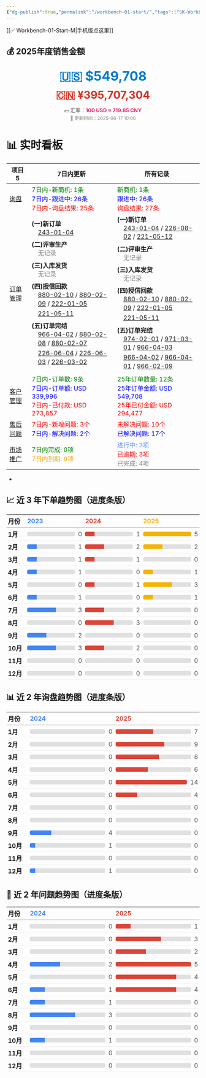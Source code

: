 ```yaml
---
{"dg-publish":true,"permalink":"/workbench-01-start/","tags":["SK-Workbench","gardenEntry"]}
---
```


[[✅ Workbench-01-Start-M\|手机版点这里]]

<h2><span>💰 2025年度销售金额</span></h2><p><span><div style="text-align: center; line-height: 1.6; margin-bottom: 1.2em;">
  <div style="font-size: 2.4em; font-weight: bold; color: #007ACC;">🇺🇸 $549,708</div>
  <div style="font-size: 2em; font-weight: bold; color: #D93025;">🇨🇳 ¥395,707,304</div>
  <div style="font-size: 0.95em; color: #444; margin-top: 0.5em;">
    💵 汇率：<strong style="color: #e91e63;">100 USD = 719.85 CNY</strong>
  </div>
  <div style="font-size: 0.85em; color: gray;">📅 更新时间：2025-06-17 10:00</div>
</div></span></p>


<h1><span>📊 实时看板</span></h1><div><table class="dataview table-view-table"><thead class="table-view-thead"><tr class="table-view-tr-header"><th class="table-view-th"><span>项目</span><span class="dataview small-text">5</span></th><th class="table-view-th"><span>7日内更新</span></th><th class="table-view-th"><span>所有记录</span></th></tr></thead><tbody class="table-view-tbody"><tr><td><span><a data-tooltip-position="top" aria-label="✅ Workbench-11-Inquiry.md" data-href="✅ Workbench-11-Inquiry.md" href="✅ Workbench-11-Inquiry.md" class="internal-link" target="_blank" rel="noopener nofollow">询盘</a></span></td><td><span><span style="color:green;">7日内-新商机: 1条</span><br><span style="color:blue;">7日内-跟进中: 26条</span><br><span style="color:red;">7日内-询盘结果: 25条</span></span></td><td><span><span style="color:green;">新商机: 1条</span><br><span style="color:blue;">跟进中: 26条</span><br><span style="color:red;">询盘结果: 27条</span></span></td></tr><tr><td><span><a data-tooltip-position="top" aria-label="✅ Workbench-13-OrderMgt.md" data-href="✅ Workbench-13-OrderMgt.md" href="✅ Workbench-13-OrderMgt.md" class="internal-link" target="_blank" rel="noopener nofollow">订单管理</a></span></td><td><span><strong>(一)新订单</strong><br><div style="margin-left:1em; line-height:1.4;"><div style="margin-bottom: 4px;"><a data-tooltip-position="top" aria-label="01 Sales/013 Contracts/Index of PO 243-01-04.md" data-href="01 Sales/013 Contracts/Index of PO 243-01-04.md" href="01 Sales/013 Contracts/Index of PO 243-01-04.md" class="internal-link" target="_blank" rel="noopener nofollow">243-01-04</a></div></div><div style="margin: 0.5em 0;"></div><strong>(二)评审生产</strong><br><div style="margin-left:1em; line-height:1.4;"><div style="color: gray; margin-bottom: 4px;">无记录</div></div><div style="margin: 0.5em 0;"></div><strong>(三)入库发货</strong><br><div style="margin-left:1em; line-height:1.4;"><div style="color: gray; margin-bottom: 4px;">无记录</div></div><div style="margin: 0.5em 0;"></div><strong>(四)授信回款</strong><br><div style="margin-left:1em; line-height:1.4;"><div style="margin-bottom: 4px;"><a data-tooltip-position="top" aria-label="01 Sales/013 Contracts/Index of PO 880-02-10.md" data-href="01 Sales/013 Contracts/Index of PO 880-02-10.md" href="01 Sales/013 Contracts/Index of PO 880-02-10.md" class="internal-link" target="_blank" rel="noopener nofollow">880-02-10</a> / <a data-tooltip-position="top" aria-label="01 Sales/013 Contracts/Index of PO 880-02-09.md" data-href="01 Sales/013 Contracts/Index of PO 880-02-09.md" href="01 Sales/013 Contracts/Index of PO 880-02-09.md" class="internal-link" target="_blank" rel="noopener nofollow">880-02-09</a> / <a data-tooltip-position="top" aria-label="01 Sales/013 Contracts/Index of PO 222-01-05.md" data-href="01 Sales/013 Contracts/Index of PO 222-01-05.md" href="01 Sales/013 Contracts/Index of PO 222-01-05.md" class="internal-link" target="_blank" rel="noopener nofollow">222-01-05</a></div><div style="margin-bottom: 4px;"><a data-tooltip-position="top" aria-label="01 Sales/013 Contracts/Index of PO 221-05-11.md" data-href="01 Sales/013 Contracts/Index of PO 221-05-11.md" href="01 Sales/013 Contracts/Index of PO 221-05-11.md" class="internal-link" target="_blank" rel="noopener nofollow">221-05-11</a></div></div><div style="margin: 0.5em 0;"></div><strong>(五)订单完结</strong><br><div style="margin-left:1em; line-height:1.4;"><div style="margin-bottom: 4px;"><a data-tooltip-position="top" aria-label="01 Sales/013 Contracts/Index of PO 966-04-02.md" data-href="01 Sales/013 Contracts/Index of PO 966-04-02.md" href="01 Sales/013 Contracts/Index of PO 966-04-02.md" class="internal-link" target="_blank" rel="noopener nofollow">966-04-02</a> / <a data-tooltip-position="top" aria-label="01 Sales/013 Contracts/Index of PO 880-02-08.md" data-href="01 Sales/013 Contracts/Index of PO 880-02-08.md" href="01 Sales/013 Contracts/Index of PO 880-02-08.md" class="internal-link" target="_blank" rel="noopener nofollow">880-02-08</a> / <a data-tooltip-position="top" aria-label="01 Sales/013 Contracts/Index of PO 880-02-07.md" data-href="01 Sales/013 Contracts/Index of PO 880-02-07.md" href="01 Sales/013 Contracts/Index of PO 880-02-07.md" class="internal-link" target="_blank" rel="noopener nofollow">880-02-07</a></div><div style="margin-bottom: 4px;"><a data-tooltip-position="top" aria-label="01 Sales/013 Contracts/Index of PO 226-06-04.md" data-href="01 Sales/013 Contracts/Index of PO 226-06-04.md" href="01 Sales/013 Contracts/Index of PO 226-06-04.md" class="internal-link" target="_blank" rel="noopener nofollow">226-06-04</a> / <a data-tooltip-position="top" aria-label="01 Sales/013 Contracts/Index of PO 226-06-03.md" data-href="01 Sales/013 Contracts/Index of PO 226-06-03.md" href="01 Sales/013 Contracts/Index of PO 226-06-03.md" class="internal-link" target="_blank" rel="noopener nofollow">226-06-03</a> / <a data-tooltip-position="top" aria-label="01 Sales/013 Contracts/Index of PO 226-03-02.md" data-href="01 Sales/013 Contracts/Index of PO 226-03-02.md" href="01 Sales/013 Contracts/Index of PO 226-03-02.md" class="internal-link" target="_blank" rel="noopener nofollow">226-03-02</a></div></div></span></td><td><span><strong>(一)新订单</strong><br><div style="margin-left:1em; line-height:1.4;"><div style="margin-bottom: 4px;"><a data-tooltip-position="top" aria-label="01 Sales/013 Contracts/Index of PO 243-01-04.md" data-href="01 Sales/013 Contracts/Index of PO 243-01-04.md" href="01 Sales/013 Contracts/Index of PO 243-01-04.md" class="internal-link" target="_blank" rel="noopener nofollow">243-01-04</a> / <a data-tooltip-position="top" aria-label="01 Sales/013 Contracts/Index of PO 226-08-02.md" data-href="01 Sales/013 Contracts/Index of PO 226-08-02.md" href="01 Sales/013 Contracts/Index of PO 226-08-02.md" class="internal-link" target="_blank" rel="noopener nofollow">226-08-02</a> / <a data-tooltip-position="top" aria-label="01 Sales/013 Contracts/Index of PO 221-05-12.md" data-href="01 Sales/013 Contracts/Index of PO 221-05-12.md" href="01 Sales/013 Contracts/Index of PO 221-05-12.md" class="internal-link" target="_blank" rel="noopener nofollow">221-05-12</a></div></div><div style="margin: 0.5em 0;"></div><strong>(二)评审生产</strong><br><div style="margin-left:1em; line-height:1.4;"><div style="color: gray; margin-bottom: 4px;">无记录</div></div><div style="margin: 0.5em 0;"></div><strong>(三)入库发货</strong><br><div style="margin-left:1em; line-height:1.4;"><div style="color: gray; margin-bottom: 4px;">无记录</div></div><div style="margin: 0.5em 0;"></div><strong>(四)授信回款</strong><br><div style="margin-left:1em; line-height:1.4;"><div style="margin-bottom: 4px;"><a data-tooltip-position="top" aria-label="01 Sales/013 Contracts/Index of PO 880-02-10.md" data-href="01 Sales/013 Contracts/Index of PO 880-02-10.md" href="01 Sales/013 Contracts/Index of PO 880-02-10.md" class="internal-link" target="_blank" rel="noopener nofollow">880-02-10</a> / <a data-tooltip-position="top" aria-label="01 Sales/013 Contracts/Index of PO 880-02-09.md" data-href="01 Sales/013 Contracts/Index of PO 880-02-09.md" href="01 Sales/013 Contracts/Index of PO 880-02-09.md" class="internal-link" target="_blank" rel="noopener nofollow">880-02-09</a> / <a data-tooltip-position="top" aria-label="01 Sales/013 Contracts/Index of PO 222-01-05.md" data-href="01 Sales/013 Contracts/Index of PO 222-01-05.md" href="01 Sales/013 Contracts/Index of PO 222-01-05.md" class="internal-link" target="_blank" rel="noopener nofollow">222-01-05</a></div><div style="margin-bottom: 4px;"><a data-tooltip-position="top" aria-label="01 Sales/013 Contracts/Index of PO 221-05-11.md" data-href="01 Sales/013 Contracts/Index of PO 221-05-11.md" href="01 Sales/013 Contracts/Index of PO 221-05-11.md" class="internal-link" target="_blank" rel="noopener nofollow">221-05-11</a></div></div><div style="margin: 0.5em 0;"></div><strong>(五)订单完结</strong><br><div style="margin-left:1em; line-height:1.4;"><div style="margin-bottom: 4px;"><a data-tooltip-position="top" aria-label="01 Sales/013 Contracts/Index of PO 974-02-01.md" data-href="01 Sales/013 Contracts/Index of PO 974-02-01.md" href="01 Sales/013 Contracts/Index of PO 974-02-01.md" class="internal-link" target="_blank" rel="noopener nofollow">974-02-01</a> / <a data-tooltip-position="top" aria-label="01 Sales/013 Contracts/Index of PO 971-03-01.md" data-href="01 Sales/013 Contracts/Index of PO 971-03-01.md" href="01 Sales/013 Contracts/Index of PO 971-03-01.md" class="internal-link" target="_blank" rel="noopener nofollow">971-03-01</a> / <a data-tooltip-position="top" aria-label="01 Sales/013 Contracts/Index of PO 966-04-03.md" data-href="01 Sales/013 Contracts/Index of PO 966-04-03.md" href="01 Sales/013 Contracts/Index of PO 966-04-03.md" class="internal-link" target="_blank" rel="noopener nofollow">966-04-03</a></div><div style="margin-bottom: 4px;"><a data-tooltip-position="top" aria-label="01 Sales/013 Contracts/Index of PO 966-04-02.md" data-href="01 Sales/013 Contracts/Index of PO 966-04-02.md" href="01 Sales/013 Contracts/Index of PO 966-04-02.md" class="internal-link" target="_blank" rel="noopener nofollow">966-04-02</a> / <a data-tooltip-position="top" aria-label="01 Sales/013 Contracts/Index of PO 966-04-01.md" data-href="01 Sales/013 Contracts/Index of PO 966-04-01.md" href="01 Sales/013 Contracts/Index of PO 966-04-01.md" class="internal-link" target="_blank" rel="noopener nofollow">966-04-01</a> / <a data-tooltip-position="top" aria-label="01 Sales/013 Contracts/Index of PO 966-02-09.md" data-href="01 Sales/013 Contracts/Index of PO 966-02-09.md" href="01 Sales/013 Contracts/Index of PO 966-02-09.md" class="internal-link" target="_blank" rel="noopener nofollow">966-02-09</a></div></div></span></td></tr><tr><td><span><a data-tooltip-position="top" aria-label="✅ Workbench-14-CRM.md" data-href="✅ Workbench-14-CRM.md" href="✅ Workbench-14-CRM.md" class="internal-link" target="_blank" rel="noopener nofollow">客户管理</a></span></td><td><span><span style="color:green;">7日内-订单数: 9条</span><br><span style="color:blue;">7日内-订单额: USD 339,996</span><br><span style="color:red;">7日内-已付款: USD 273,857</span></span></td><td><span><span style="color:green;">25年订单数量: 12条</span><br><span style="color:blue;">25年订单金额: USD 549,708</span><br><span style="color:red;">25年已付金额: USD 294,477</span></span></td></tr><tr><td><span><a data-tooltip-position="top" aria-label="✅ Workbench-15-AfterService.md" data-href="✅ Workbench-15-AfterService.md" href="✅ Workbench-15-AfterService.md" class="internal-link" target="_blank" rel="noopener nofollow">售后问题</a></span></td><td><span><span style="color:red;">7日内-新增问题: 3个</span><br><span style="color:blue;">7日内-解决问题: 2个</span></span></td><td><span><span style="color:red;">未解决问题: 10个</span><br><span style="color:blue;">已解决问题: 17个</span></span></td></tr><tr><td><span><a data-tooltip-position="top" aria-label="✅ Workbench-33-Marketing.md" data-href="✅ Workbench-33-Marketing.md" href="✅ Workbench-33-Marketing.md" class="internal-link" target="_blank" rel="noopener nofollow">市场推广</a></span></td><td><span><span style="color:green;">7日内完成: 0项</span><br><span style="color:orange;">7日内到期: 0项</span></span></td><td><span><span style="color:cornflowerblue;">进行中: 3项</span><br><span style="color:red;">已逾期: 3项</span><br><span style="color:gray;">已完成: 4项</span></span></td></tr></tbody></table></div>

-
<h2><span>📈 近 3 年下单趋势图（进度条版）</span></h2><p><span><div style="font-size: 0.9em;">
<table style="width: auto; border-collapse: collapse;">
<thead>
  <tr style="text-align: left; border-bottom: 2px solid #ccc;">
    <th style="padding: 4px; width: 50px;">月份</th>
<th style="padding: 4px; width: 180px; color: #4285F4">2023</th><th style="padding: 4px; width: 180px; color: #DB4437">2024</th><th style="padding: 4px; width: 180px; color: #F4B400">2025</th></tr></thead><tbody><tr style="border-bottom: 1px solid #eee;"><td style="padding: 4px; width: 50px;"><strong>1月</strong></td><td style="padding: 4px;">
            <div style="display: flex; align-items: center; gap: 8px;">
                <div style="flex-grow: 1;">
            <div style="height: 12px;
                border-radius: 4px;
                background: linear-gradient(to right, #4285F4 0%, #e0e0e0 0%);"></div>
        </div>
                <span style="font-variant-numeric: tabular-nums; color: #555;">0</span>
            </div>
        </td><td style="padding: 4px;">
            <div style="display: flex; align-items: center; gap: 8px;">
                <div style="flex-grow: 1;">
            <div style="height: 12px;
                border-radius: 4px;
                background: linear-gradient(to right, #DB4437 20%, #e0e0e0 20%);"></div>
        </div>
                <span style="font-variant-numeric: tabular-nums; color: #555;">1</span>
            </div>
        </td><td style="padding: 4px;">
            <div style="display: flex; align-items: center; gap: 8px;">
                <div style="flex-grow: 1;">
            <div style="height: 12px;
                border-radius: 4px;
                background: linear-gradient(to right, #F4B400 100%, #e0e0e0 100%);"></div>
        </div>
                <span style="font-variant-numeric: tabular-nums; color: #555;">5</span>
            </div>
        </td></tr><tr style="border-bottom: 1px solid #eee;"><td style="padding: 4px; width: 50px;"><strong>2月</strong></td><td style="padding: 4px;">
            <div style="display: flex; align-items: center; gap: 8px;">
                <div style="flex-grow: 1;">
            <div style="height: 12px;
                border-radius: 4px;
                background: linear-gradient(to right, #4285F4 20%, #e0e0e0 20%);"></div>
        </div>
                <span style="font-variant-numeric: tabular-nums; color: #555;">1</span>
            </div>
        </td><td style="padding: 4px;">
            <div style="display: flex; align-items: center; gap: 8px;">
                <div style="flex-grow: 1;">
            <div style="height: 12px;
                border-radius: 4px;
                background: linear-gradient(to right, #DB4437 40%, #e0e0e0 40%);"></div>
        </div>
                <span style="font-variant-numeric: tabular-nums; color: #555;">2</span>
            </div>
        </td><td style="padding: 4px;">
            <div style="display: flex; align-items: center; gap: 8px;">
                <div style="flex-grow: 1;">
            <div style="height: 12px;
                border-radius: 4px;
                background: linear-gradient(to right, #F4B400 40%, #e0e0e0 40%);"></div>
        </div>
                <span style="font-variant-numeric: tabular-nums; color: #555;">2</span>
            </div>
        </td></tr><tr style="border-bottom: 1px solid #eee;"><td style="padding: 4px; width: 50px;"><strong>3月</strong></td><td style="padding: 4px;">
            <div style="display: flex; align-items: center; gap: 8px;">
                <div style="flex-grow: 1;">
            <div style="height: 12px;
                border-radius: 4px;
                background: linear-gradient(to right, #4285F4 20%, #e0e0e0 20%);"></div>
        </div>
                <span style="font-variant-numeric: tabular-nums; color: #555;">1</span>
            </div>
        </td><td style="padding: 4px;">
            <div style="display: flex; align-items: center; gap: 8px;">
                <div style="flex-grow: 1;">
            <div style="height: 12px;
                border-radius: 4px;
                background: linear-gradient(to right, #DB4437 20%, #e0e0e0 20%);"></div>
        </div>
                <span style="font-variant-numeric: tabular-nums; color: #555;">1</span>
            </div>
        </td><td style="padding: 4px;">
            <div style="display: flex; align-items: center; gap: 8px;">
                <div style="flex-grow: 1;">
            <div style="height: 12px;
                border-radius: 4px;
                background: linear-gradient(to right, #F4B400 0%, #e0e0e0 0%);"></div>
        </div>
                <span style="font-variant-numeric: tabular-nums; color: #555;">0</span>
            </div>
        </td></tr><tr style="border-bottom: 1px solid #eee;"><td style="padding: 4px; width: 50px;"><strong>4月</strong></td><td style="padding: 4px;">
            <div style="display: flex; align-items: center; gap: 8px;">
                <div style="flex-grow: 1;">
            <div style="height: 12px;
                border-radius: 4px;
                background: linear-gradient(to right, #4285F4 20%, #e0e0e0 20%);"></div>
        </div>
                <span style="font-variant-numeric: tabular-nums; color: #555;">1</span>
            </div>
        </td><td style="padding: 4px;">
            <div style="display: flex; align-items: center; gap: 8px;">
                <div style="flex-grow: 1;">
            <div style="height: 12px;
                border-radius: 4px;
                background: linear-gradient(to right, #DB4437 0%, #e0e0e0 0%);"></div>
        </div>
                <span style="font-variant-numeric: tabular-nums; color: #555;">0</span>
            </div>
        </td><td style="padding: 4px;">
            <div style="display: flex; align-items: center; gap: 8px;">
                <div style="flex-grow: 1;">
            <div style="height: 12px;
                border-radius: 4px;
                background: linear-gradient(to right, #F4B400 20%, #e0e0e0 20%);"></div>
        </div>
                <span style="font-variant-numeric: tabular-nums; color: #555;">1</span>
            </div>
        </td></tr><tr style="border-bottom: 1px solid #eee;"><td style="padding: 4px; width: 50px;"><strong>5月</strong></td><td style="padding: 4px;">
            <div style="display: flex; align-items: center; gap: 8px;">
                <div style="flex-grow: 1;">
            <div style="height: 12px;
                border-radius: 4px;
                background: linear-gradient(to right, #4285F4 0%, #e0e0e0 0%);"></div>
        </div>
                <span style="font-variant-numeric: tabular-nums; color: #555;">0</span>
            </div>
        </td><td style="padding: 4px;">
            <div style="display: flex; align-items: center; gap: 8px;">
                <div style="flex-grow: 1;">
            <div style="height: 12px;
                border-radius: 4px;
                background: linear-gradient(to right, #DB4437 20%, #e0e0e0 20%);"></div>
        </div>
                <span style="font-variant-numeric: tabular-nums; color: #555;">1</span>
            </div>
        </td><td style="padding: 4px;">
            <div style="display: flex; align-items: center; gap: 8px;">
                <div style="flex-grow: 1;">
            <div style="height: 12px;
                border-radius: 4px;
                background: linear-gradient(to right, #F4B400 60%, #e0e0e0 60%);"></div>
        </div>
                <span style="font-variant-numeric: tabular-nums; color: #555;">3</span>
            </div>
        </td></tr><tr style="border-bottom: 1px solid #eee;"><td style="padding: 4px; width: 50px;"><strong>6月</strong></td><td style="padding: 4px;">
            <div style="display: flex; align-items: center; gap: 8px;">
                <div style="flex-grow: 1;">
            <div style="height: 12px;
                border-radius: 4px;
                background: linear-gradient(to right, #4285F4 20%, #e0e0e0 20%);"></div>
        </div>
                <span style="font-variant-numeric: tabular-nums; color: #555;">1</span>
            </div>
        </td><td style="padding: 4px;">
            <div style="display: flex; align-items: center; gap: 8px;">
                <div style="flex-grow: 1;">
            <div style="height: 12px;
                border-radius: 4px;
                background: linear-gradient(to right, #DB4437 0%, #e0e0e0 0%);"></div>
        </div>
                <span style="font-variant-numeric: tabular-nums; color: #555;">0</span>
            </div>
        </td><td style="padding: 4px;">
            <div style="display: flex; align-items: center; gap: 8px;">
                <div style="flex-grow: 1;">
            <div style="height: 12px;
                border-radius: 4px;
                background: linear-gradient(to right, #F4B400 20%, #e0e0e0 20%);"></div>
        </div>
                <span style="font-variant-numeric: tabular-nums; color: #555;">1</span>
            </div>
        </td></tr><tr style="border-bottom: 1px solid #eee;"><td style="padding: 4px; width: 50px;"><strong>7月</strong></td><td style="padding: 4px;">
            <div style="display: flex; align-items: center; gap: 8px;">
                <div style="flex-grow: 1;">
            <div style="height: 12px;
                border-radius: 4px;
                background: linear-gradient(to right, #4285F4 60%, #e0e0e0 60%);"></div>
        </div>
                <span style="font-variant-numeric: tabular-nums; color: #555;">3</span>
            </div>
        </td><td style="padding: 4px;">
            <div style="display: flex; align-items: center; gap: 8px;">
                <div style="flex-grow: 1;">
            <div style="height: 12px;
                border-radius: 4px;
                background: linear-gradient(to right, #DB4437 40%, #e0e0e0 40%);"></div>
        </div>
                <span style="font-variant-numeric: tabular-nums; color: #555;">2</span>
            </div>
        </td><td style="padding: 4px;">
            <div style="display: flex; align-items: center; gap: 8px;">
                <div style="flex-grow: 1;">
            <div style="height: 12px;
                border-radius: 4px;
                background: linear-gradient(to right, #F4B400 0%, #e0e0e0 0%);"></div>
        </div>
                <span style="font-variant-numeric: tabular-nums; color: #555;">0</span>
            </div>
        </td></tr><tr style="border-bottom: 1px solid #eee;"><td style="padding: 4px; width: 50px;"><strong>8月</strong></td><td style="padding: 4px;">
            <div style="display: flex; align-items: center; gap: 8px;">
                <div style="flex-grow: 1;">
            <div style="height: 12px;
                border-radius: 4px;
                background: linear-gradient(to right, #4285F4 0%, #e0e0e0 0%);"></div>
        </div>
                <span style="font-variant-numeric: tabular-nums; color: #555;">0</span>
            </div>
        </td><td style="padding: 4px;">
            <div style="display: flex; align-items: center; gap: 8px;">
                <div style="flex-grow: 1;">
            <div style="height: 12px;
                border-radius: 4px;
                background: linear-gradient(to right, #DB4437 60%, #e0e0e0 60%);"></div>
        </div>
                <span style="font-variant-numeric: tabular-nums; color: #555;">3</span>
            </div>
        </td><td style="padding: 4px;">
            <div style="display: flex; align-items: center; gap: 8px;">
                <div style="flex-grow: 1;">
            <div style="height: 12px;
                border-radius: 4px;
                background: linear-gradient(to right, #F4B400 0%, #e0e0e0 0%);"></div>
        </div>
                <span style="font-variant-numeric: tabular-nums; color: #555;">0</span>
            </div>
        </td></tr><tr style="border-bottom: 1px solid #eee;"><td style="padding: 4px; width: 50px;"><strong>9月</strong></td><td style="padding: 4px;">
            <div style="display: flex; align-items: center; gap: 8px;">
                <div style="flex-grow: 1;">
            <div style="height: 12px;
                border-radius: 4px;
                background: linear-gradient(to right, #4285F4 40%, #e0e0e0 40%);"></div>
        </div>
                <span style="font-variant-numeric: tabular-nums; color: #555;">2</span>
            </div>
        </td><td style="padding: 4px;">
            <div style="display: flex; align-items: center; gap: 8px;">
                <div style="flex-grow: 1;">
            <div style="height: 12px;
                border-radius: 4px;
                background: linear-gradient(to right, #DB4437 0%, #e0e0e0 0%);"></div>
        </div>
                <span style="font-variant-numeric: tabular-nums; color: #555;">0</span>
            </div>
        </td><td style="padding: 4px;">
            <div style="display: flex; align-items: center; gap: 8px;">
                <div style="flex-grow: 1;">
            <div style="height: 12px;
                border-radius: 4px;
                background: linear-gradient(to right, #F4B400 0%, #e0e0e0 0%);"></div>
        </div>
                <span style="font-variant-numeric: tabular-nums; color: #555;">0</span>
            </div>
        </td></tr><tr style="border-bottom: 1px solid #eee;"><td style="padding: 4px; width: 50px;"><strong>10月</strong></td><td style="padding: 4px;">
            <div style="display: flex; align-items: center; gap: 8px;">
                <div style="flex-grow: 1;">
            <div style="height: 12px;
                border-radius: 4px;
                background: linear-gradient(to right, #4285F4 60%, #e0e0e0 60%);"></div>
        </div>
                <span style="font-variant-numeric: tabular-nums; color: #555;">3</span>
            </div>
        </td><td style="padding: 4px;">
            <div style="display: flex; align-items: center; gap: 8px;">
                <div style="flex-grow: 1;">
            <div style="height: 12px;
                border-radius: 4px;
                background: linear-gradient(to right, #DB4437 40%, #e0e0e0 40%);"></div>
        </div>
                <span style="font-variant-numeric: tabular-nums; color: #555;">2</span>
            </div>
        </td><td style="padding: 4px;">
            <div style="display: flex; align-items: center; gap: 8px;">
                <div style="flex-grow: 1;">
            <div style="height: 12px;
                border-radius: 4px;
                background: linear-gradient(to right, #F4B400 0%, #e0e0e0 0%);"></div>
        </div>
                <span style="font-variant-numeric: tabular-nums; color: #555;">0</span>
            </div>
        </td></tr><tr style="border-bottom: 1px solid #eee;"><td style="padding: 4px; width: 50px;"><strong>11月</strong></td><td style="padding: 4px;">
            <div style="display: flex; align-items: center; gap: 8px;">
                <div style="flex-grow: 1;">
            <div style="height: 12px;
                border-radius: 4px;
                background: linear-gradient(to right, #4285F4 0%, #e0e0e0 0%);"></div>
        </div>
                <span style="font-variant-numeric: tabular-nums; color: #555;">0</span>
            </div>
        </td><td style="padding: 4px;">
            <div style="display: flex; align-items: center; gap: 8px;">
                <div style="flex-grow: 1;">
            <div style="height: 12px;
                border-radius: 4px;
                background: linear-gradient(to right, #DB4437 0%, #e0e0e0 0%);"></div>
        </div>
                <span style="font-variant-numeric: tabular-nums; color: #555;">0</span>
            </div>
        </td><td style="padding: 4px;">
            <div style="display: flex; align-items: center; gap: 8px;">
                <div style="flex-grow: 1;">
            <div style="height: 12px;
                border-radius: 4px;
                background: linear-gradient(to right, #F4B400 0%, #e0e0e0 0%);"></div>
        </div>
                <span style="font-variant-numeric: tabular-nums; color: #555;">0</span>
            </div>
        </td></tr><tr style="border-bottom: 1px solid #eee;"><td style="padding: 4px; width: 50px;"><strong>12月</strong></td><td style="padding: 4px;">
            <div style="display: flex; align-items: center; gap: 8px;">
                <div style="flex-grow: 1;">
            <div style="height: 12px;
                border-radius: 4px;
                background: linear-gradient(to right, #4285F4 0%, #e0e0e0 0%);"></div>
        </div>
                <span style="font-variant-numeric: tabular-nums; color: #555;">0</span>
            </div>
        </td><td style="padding: 4px;">
            <div style="display: flex; align-items: center; gap: 8px;">
                <div style="flex-grow: 1;">
            <div style="height: 12px;
                border-radius: 4px;
                background: linear-gradient(to right, #DB4437 0%, #e0e0e0 0%);"></div>
        </div>
                <span style="font-variant-numeric: tabular-nums; color: #555;">0</span>
            </div>
        </td><td style="padding: 4px;">
            <div style="display: flex; align-items: center; gap: 8px;">
                <div style="flex-grow: 1;">
            <div style="height: 12px;
                border-radius: 4px;
                background: linear-gradient(to right, #F4B400 0%, #e0e0e0 0%);"></div>
        </div>
                <span style="font-variant-numeric: tabular-nums; color: #555;">0</span>
            </div>
        </td></tr></tbody></table></div></span></p>



<h2><span>📊 近 2 年询盘趋势图（进度条版）</span></h2><p><span><div style="font-size: 0.9em;">
<table style="width: auto; border-collapse: collapse;">
<thead>
  <tr style="text-align: left; border-bottom: 2px solid #ccc;">
    <th style="padding: 4px; width: 50px;">月份</th>
<th style="padding: 4px; width: 220px; color: #4285F4">2024</th><th style="padding: 4px; width: 220px; color: #DB4437">2025</th></tr></thead><tbody><tr style="border-bottom: 1px solid #eee;"><td style="padding: 4px; width: 50px;"><strong>1月</strong></td><td style="padding: 4px;">
            <div style="display: flex; align-items: center; gap: 8px;">
                <div style="flex-grow: 1;">
            <div style="height: 12px;
                border-radius: 4px;
                background: linear-gradient(to right, #4285F4 0%, #e0e0e0 0%);"></div>
        </div>
                <span style="font-variant-numeric: tabular-nums; color: #555;">0</span>
            </div>
        </td><td style="padding: 4px;">
            <div style="display: flex; align-items: center; gap: 8px;">
                <div style="flex-grow: 1;">
            <div style="height: 12px;
                border-radius: 4px;
                background: linear-gradient(to right, #DB4437 50%, #e0e0e0 50%);"></div>
        </div>
                <span style="font-variant-numeric: tabular-nums; color: #555;">7</span>
            </div>
        </td></tr><tr style="border-bottom: 1px solid #eee;"><td style="padding: 4px; width: 50px;"><strong>2月</strong></td><td style="padding: 4px;">
            <div style="display: flex; align-items: center; gap: 8px;">
                <div style="flex-grow: 1;">
            <div style="height: 12px;
                border-radius: 4px;
                background: linear-gradient(to right, #4285F4 0%, #e0e0e0 0%);"></div>
        </div>
                <span style="font-variant-numeric: tabular-nums; color: #555;">0</span>
            </div>
        </td><td style="padding: 4px;">
            <div style="display: flex; align-items: center; gap: 8px;">
                <div style="flex-grow: 1;">
            <div style="height: 12px;
                border-radius: 4px;
                background: linear-gradient(to right, #DB4437 64.28571428571429%, #e0e0e0 64.28571428571429%);"></div>
        </div>
                <span style="font-variant-numeric: tabular-nums; color: #555;">9</span>
            </div>
        </td></tr><tr style="border-bottom: 1px solid #eee;"><td style="padding: 4px; width: 50px;"><strong>3月</strong></td><td style="padding: 4px;">
            <div style="display: flex; align-items: center; gap: 8px;">
                <div style="flex-grow: 1;">
            <div style="height: 12px;
                border-radius: 4px;
                background: linear-gradient(to right, #4285F4 0%, #e0e0e0 0%);"></div>
        </div>
                <span style="font-variant-numeric: tabular-nums; color: #555;">0</span>
            </div>
        </td><td style="padding: 4px;">
            <div style="display: flex; align-items: center; gap: 8px;">
                <div style="flex-grow: 1;">
            <div style="height: 12px;
                border-radius: 4px;
                background: linear-gradient(to right, #DB4437 57.14285714285714%, #e0e0e0 57.14285714285714%);"></div>
        </div>
                <span style="font-variant-numeric: tabular-nums; color: #555;">8</span>
            </div>
        </td></tr><tr style="border-bottom: 1px solid #eee;"><td style="padding: 4px; width: 50px;"><strong>4月</strong></td><td style="padding: 4px;">
            <div style="display: flex; align-items: center; gap: 8px;">
                <div style="flex-grow: 1;">
            <div style="height: 12px;
                border-radius: 4px;
                background: linear-gradient(to right, #4285F4 0%, #e0e0e0 0%);"></div>
        </div>
                <span style="font-variant-numeric: tabular-nums; color: #555;">0</span>
            </div>
        </td><td style="padding: 4px;">
            <div style="display: flex; align-items: center; gap: 8px;">
                <div style="flex-grow: 1;">
            <div style="height: 12px;
                border-radius: 4px;
                background: linear-gradient(to right, #DB4437 42.857142857142854%, #e0e0e0 42.857142857142854%);"></div>
        </div>
                <span style="font-variant-numeric: tabular-nums; color: #555;">6</span>
            </div>
        </td></tr><tr style="border-bottom: 1px solid #eee;"><td style="padding: 4px; width: 50px;"><strong>5月</strong></td><td style="padding: 4px;">
            <div style="display: flex; align-items: center; gap: 8px;">
                <div style="flex-grow: 1;">
            <div style="height: 12px;
                border-radius: 4px;
                background: linear-gradient(to right, #4285F4 0%, #e0e0e0 0%);"></div>
        </div>
                <span style="font-variant-numeric: tabular-nums; color: #555;">0</span>
            </div>
        </td><td style="padding: 4px;">
            <div style="display: flex; align-items: center; gap: 8px;">
                <div style="flex-grow: 1;">
            <div style="height: 12px;
                border-radius: 4px;
                background: linear-gradient(to right, #DB4437 100%, #e0e0e0 100%);"></div>
        </div>
                <span style="font-variant-numeric: tabular-nums; color: #555;">14</span>
            </div>
        </td></tr><tr style="border-bottom: 1px solid #eee;"><td style="padding: 4px; width: 50px;"><strong>6月</strong></td><td style="padding: 4px;">
            <div style="display: flex; align-items: center; gap: 8px;">
                <div style="flex-grow: 1;">
            <div style="height: 12px;
                border-radius: 4px;
                background: linear-gradient(to right, #4285F4 0%, #e0e0e0 0%);"></div>
        </div>
                <span style="font-variant-numeric: tabular-nums; color: #555;">0</span>
            </div>
        </td><td style="padding: 4px;">
            <div style="display: flex; align-items: center; gap: 8px;">
                <div style="flex-grow: 1;">
            <div style="height: 12px;
                border-radius: 4px;
                background: linear-gradient(to right, #DB4437 28.57142857142857%, #e0e0e0 28.57142857142857%);"></div>
        </div>
                <span style="font-variant-numeric: tabular-nums; color: #555;">4</span>
            </div>
        </td></tr><tr style="border-bottom: 1px solid #eee;"><td style="padding: 4px; width: 50px;"><strong>7月</strong></td><td style="padding: 4px;">
            <div style="display: flex; align-items: center; gap: 8px;">
                <div style="flex-grow: 1;">
            <div style="height: 12px;
                border-radius: 4px;
                background: linear-gradient(to right, #4285F4 0%, #e0e0e0 0%);"></div>
        </div>
                <span style="font-variant-numeric: tabular-nums; color: #555;">0</span>
            </div>
        </td><td style="padding: 4px;">
            <div style="display: flex; align-items: center; gap: 8px;">
                <div style="flex-grow: 1;">
            <div style="height: 12px;
                border-radius: 4px;
                background: linear-gradient(to right, #DB4437 0%, #e0e0e0 0%);"></div>
        </div>
                <span style="font-variant-numeric: tabular-nums; color: #555;">0</span>
            </div>
        </td></tr><tr style="border-bottom: 1px solid #eee;"><td style="padding: 4px; width: 50px;"><strong>8月</strong></td><td style="padding: 4px;">
            <div style="display: flex; align-items: center; gap: 8px;">
                <div style="flex-grow: 1;">
            <div style="height: 12px;
                border-radius: 4px;
                background: linear-gradient(to right, #4285F4 0%, #e0e0e0 0%);"></div>
        </div>
                <span style="font-variant-numeric: tabular-nums; color: #555;">0</span>
            </div>
        </td><td style="padding: 4px;">
            <div style="display: flex; align-items: center; gap: 8px;">
                <div style="flex-grow: 1;">
            <div style="height: 12px;
                border-radius: 4px;
                background: linear-gradient(to right, #DB4437 0%, #e0e0e0 0%);"></div>
        </div>
                <span style="font-variant-numeric: tabular-nums; color: #555;">0</span>
            </div>
        </td></tr><tr style="border-bottom: 1px solid #eee;"><td style="padding: 4px; width: 50px;"><strong>9月</strong></td><td style="padding: 4px;">
            <div style="display: flex; align-items: center; gap: 8px;">
                <div style="flex-grow: 1;">
            <div style="height: 12px;
                border-radius: 4px;
                background: linear-gradient(to right, #4285F4 28.57142857142857%, #e0e0e0 28.57142857142857%);"></div>
        </div>
                <span style="font-variant-numeric: tabular-nums; color: #555;">4</span>
            </div>
        </td><td style="padding: 4px;">
            <div style="display: flex; align-items: center; gap: 8px;">
                <div style="flex-grow: 1;">
            <div style="height: 12px;
                border-radius: 4px;
                background: linear-gradient(to right, #DB4437 0%, #e0e0e0 0%);"></div>
        </div>
                <span style="font-variant-numeric: tabular-nums; color: #555;">0</span>
            </div>
        </td></tr><tr style="border-bottom: 1px solid #eee;"><td style="padding: 4px; width: 50px;"><strong>10月</strong></td><td style="padding: 4px;">
            <div style="display: flex; align-items: center; gap: 8px;">
                <div style="flex-grow: 1;">
            <div style="height: 12px;
                border-radius: 4px;
                background: linear-gradient(to right, #4285F4 7.142857142857142%, #e0e0e0 7.142857142857142%);"></div>
        </div>
                <span style="font-variant-numeric: tabular-nums; color: #555;">1</span>
            </div>
        </td><td style="padding: 4px;">
            <div style="display: flex; align-items: center; gap: 8px;">
                <div style="flex-grow: 1;">
            <div style="height: 12px;
                border-radius: 4px;
                background: linear-gradient(to right, #DB4437 0%, #e0e0e0 0%);"></div>
        </div>
                <span style="font-variant-numeric: tabular-nums; color: #555;">0</span>
            </div>
        </td></tr><tr style="border-bottom: 1px solid #eee;"><td style="padding: 4px; width: 50px;"><strong>11月</strong></td><td style="padding: 4px;">
            <div style="display: flex; align-items: center; gap: 8px;">
                <div style="flex-grow: 1;">
            <div style="height: 12px;
                border-radius: 4px;
                background: linear-gradient(to right, #4285F4 0%, #e0e0e0 0%);"></div>
        </div>
                <span style="font-variant-numeric: tabular-nums; color: #555;">0</span>
            </div>
        </td><td style="padding: 4px;">
            <div style="display: flex; align-items: center; gap: 8px;">
                <div style="flex-grow: 1;">
            <div style="height: 12px;
                border-radius: 4px;
                background: linear-gradient(to right, #DB4437 0%, #e0e0e0 0%);"></div>
        </div>
                <span style="font-variant-numeric: tabular-nums; color: #555;">0</span>
            </div>
        </td></tr><tr style="border-bottom: 1px solid #eee;"><td style="padding: 4px; width: 50px;"><strong>12月</strong></td><td style="padding: 4px;">
            <div style="display: flex; align-items: center; gap: 8px;">
                <div style="flex-grow: 1;">
            <div style="height: 12px;
                border-radius: 4px;
                background: linear-gradient(to right, #4285F4 7.142857142857142%, #e0e0e0 7.142857142857142%);"></div>
        </div>
                <span style="font-variant-numeric: tabular-nums; color: #555;">1</span>
            </div>
        </td><td style="padding: 4px;">
            <div style="display: flex; align-items: center; gap: 8px;">
                <div style="flex-grow: 1;">
            <div style="height: 12px;
                border-radius: 4px;
                background: linear-gradient(to right, #DB4437 0%, #e0e0e0 0%);"></div>
        </div>
                <span style="font-variant-numeric: tabular-nums; color: #555;">0</span>
            </div>
        </td></tr></tbody></table></div></span></p>




<h2><span>💢 近 2 年问题趋势图（进度条版）</span></h2><p><span><div style="font-size: 0.9em;">
<table style="width: auto; border-collapse: collapse;">
<thead>
  <tr style="text-align: left; border-bottom: 2px solid #ccc;">
    <th style="padding: 4px; width: 50px;">月份</th>
<th style="padding: 4px; width: 220px; color: #4285F4">2024</th><th style="padding: 4px; width: 220px; color: #DB4437">2025</th></tr></thead><tbody><tr style="border-bottom: 1px solid #eee;"><td style="padding: 4px; width: 50px;"><strong>1月</strong></td><td style="padding: 4px;">
            <div style="display: flex; align-items: center; gap: 8px;">
                <div style="flex-grow: 1;">
            <div style="height: 12px;
                border-radius: 4px;
                background: linear-gradient(to right, #4285F4 0%, #e0e0e0 0%);"></div>
        </div>
                <span style="font-variant-numeric: tabular-nums; color: #555;">0</span>
            </div>
        </td><td style="padding: 4px;">
            <div style="display: flex; align-items: center; gap: 8px;">
                <div style="flex-grow: 1;">
            <div style="height: 12px;
                border-radius: 4px;
                background: linear-gradient(to right, #DB4437 20%, #e0e0e0 20%);"></div>
        </div>
                <span style="font-variant-numeric: tabular-nums; color: #555;">1</span>
            </div>
        </td></tr><tr style="border-bottom: 1px solid #eee;"><td style="padding: 4px; width: 50px;"><strong>2月</strong></td><td style="padding: 4px;">
            <div style="display: flex; align-items: center; gap: 8px;">
                <div style="flex-grow: 1;">
            <div style="height: 12px;
                border-radius: 4px;
                background: linear-gradient(to right, #4285F4 0%, #e0e0e0 0%);"></div>
        </div>
                <span style="font-variant-numeric: tabular-nums; color: #555;">0</span>
            </div>
        </td><td style="padding: 4px;">
            <div style="display: flex; align-items: center; gap: 8px;">
                <div style="flex-grow: 1;">
            <div style="height: 12px;
                border-radius: 4px;
                background: linear-gradient(to right, #DB4437 60%, #e0e0e0 60%);"></div>
        </div>
                <span style="font-variant-numeric: tabular-nums; color: #555;">3</span>
            </div>
        </td></tr><tr style="border-bottom: 1px solid #eee;"><td style="padding: 4px; width: 50px;"><strong>3月</strong></td><td style="padding: 4px;">
            <div style="display: flex; align-items: center; gap: 8px;">
                <div style="flex-grow: 1;">
            <div style="height: 12px;
                border-radius: 4px;
                background: linear-gradient(to right, #4285F4 0%, #e0e0e0 0%);"></div>
        </div>
                <span style="font-variant-numeric: tabular-nums; color: #555;">0</span>
            </div>
        </td><td style="padding: 4px;">
            <div style="display: flex; align-items: center; gap: 8px;">
                <div style="flex-grow: 1;">
            <div style="height: 12px;
                border-radius: 4px;
                background: linear-gradient(to right, #DB4437 40%, #e0e0e0 40%);"></div>
        </div>
                <span style="font-variant-numeric: tabular-nums; color: #555;">2</span>
            </div>
        </td></tr><tr style="border-bottom: 1px solid #eee;"><td style="padding: 4px; width: 50px;"><strong>4月</strong></td><td style="padding: 4px;">
            <div style="display: flex; align-items: center; gap: 8px;">
                <div style="flex-grow: 1;">
            <div style="height: 12px;
                border-radius: 4px;
                background: linear-gradient(to right, #4285F4 40%, #e0e0e0 40%);"></div>
        </div>
                <span style="font-variant-numeric: tabular-nums; color: #555;">2</span>
            </div>
        </td><td style="padding: 4px;">
            <div style="display: flex; align-items: center; gap: 8px;">
                <div style="flex-grow: 1;">
            <div style="height: 12px;
                border-radius: 4px;
                background: linear-gradient(to right, #DB4437 100%, #e0e0e0 100%);"></div>
        </div>
                <span style="font-variant-numeric: tabular-nums; color: #555;">5</span>
            </div>
        </td></tr><tr style="border-bottom: 1px solid #eee;"><td style="padding: 4px; width: 50px;"><strong>5月</strong></td><td style="padding: 4px;">
            <div style="display: flex; align-items: center; gap: 8px;">
                <div style="flex-grow: 1;">
            <div style="height: 12px;
                border-radius: 4px;
                background: linear-gradient(to right, #4285F4 0%, #e0e0e0 0%);"></div>
        </div>
                <span style="font-variant-numeric: tabular-nums; color: #555;">0</span>
            </div>
        </td><td style="padding: 4px;">
            <div style="display: flex; align-items: center; gap: 8px;">
                <div style="flex-grow: 1;">
            <div style="height: 12px;
                border-radius: 4px;
                background: linear-gradient(to right, #DB4437 80%, #e0e0e0 80%);"></div>
        </div>
                <span style="font-variant-numeric: tabular-nums; color: #555;">4</span>
            </div>
        </td></tr><tr style="border-bottom: 1px solid #eee;"><td style="padding: 4px; width: 50px;"><strong>6月</strong></td><td style="padding: 4px;">
            <div style="display: flex; align-items: center; gap: 8px;">
                <div style="flex-grow: 1;">
            <div style="height: 12px;
                border-radius: 4px;
                background: linear-gradient(to right, #4285F4 20%, #e0e0e0 20%);"></div>
        </div>
                <span style="font-variant-numeric: tabular-nums; color: #555;">1</span>
            </div>
        </td><td style="padding: 4px;">
            <div style="display: flex; align-items: center; gap: 8px;">
                <div style="flex-grow: 1;">
            <div style="height: 12px;
                border-radius: 4px;
                background: linear-gradient(to right, #DB4437 80%, #e0e0e0 80%);"></div>
        </div>
                <span style="font-variant-numeric: tabular-nums; color: #555;">4</span>
            </div>
        </td></tr><tr style="border-bottom: 1px solid #eee;"><td style="padding: 4px; width: 50px;"><strong>7月</strong></td><td style="padding: 4px;">
            <div style="display: flex; align-items: center; gap: 8px;">
                <div style="flex-grow: 1;">
            <div style="height: 12px;
                border-radius: 4px;
                background: linear-gradient(to right, #4285F4 20%, #e0e0e0 20%);"></div>
        </div>
                <span style="font-variant-numeric: tabular-nums; color: #555;">1</span>
            </div>
        </td><td style="padding: 4px;">
            <div style="display: flex; align-items: center; gap: 8px;">
                <div style="flex-grow: 1;">
            <div style="height: 12px;
                border-radius: 4px;
                background: linear-gradient(to right, #DB4437 0%, #e0e0e0 0%);"></div>
        </div>
                <span style="font-variant-numeric: tabular-nums; color: #555;">0</span>
            </div>
        </td></tr><tr style="border-bottom: 1px solid #eee;"><td style="padding: 4px; width: 50px;"><strong>8月</strong></td><td style="padding: 4px;">
            <div style="display: flex; align-items: center; gap: 8px;">
                <div style="flex-grow: 1;">
            <div style="height: 12px;
                border-radius: 4px;
                background: linear-gradient(to right, #4285F4 60%, #e0e0e0 60%);"></div>
        </div>
                <span style="font-variant-numeric: tabular-nums; color: #555;">3</span>
            </div>
        </td><td style="padding: 4px;">
            <div style="display: flex; align-items: center; gap: 8px;">
                <div style="flex-grow: 1;">
            <div style="height: 12px;
                border-radius: 4px;
                background: linear-gradient(to right, #DB4437 0%, #e0e0e0 0%);"></div>
        </div>
                <span style="font-variant-numeric: tabular-nums; color: #555;">0</span>
            </div>
        </td></tr><tr style="border-bottom: 1px solid #eee;"><td style="padding: 4px; width: 50px;"><strong>9月</strong></td><td style="padding: 4px;">
            <div style="display: flex; align-items: center; gap: 8px;">
                <div style="flex-grow: 1;">
            <div style="height: 12px;
                border-radius: 4px;
                background: linear-gradient(to right, #4285F4 0%, #e0e0e0 0%);"></div>
        </div>
                <span style="font-variant-numeric: tabular-nums; color: #555;">0</span>
            </div>
        </td><td style="padding: 4px;">
            <div style="display: flex; align-items: center; gap: 8px;">
                <div style="flex-grow: 1;">
            <div style="height: 12px;
                border-radius: 4px;
                background: linear-gradient(to right, #DB4437 0%, #e0e0e0 0%);"></div>
        </div>
                <span style="font-variant-numeric: tabular-nums; color: #555;">0</span>
            </div>
        </td></tr><tr style="border-bottom: 1px solid #eee;"><td style="padding: 4px; width: 50px;"><strong>10月</strong></td><td style="padding: 4px;">
            <div style="display: flex; align-items: center; gap: 8px;">
                <div style="flex-grow: 1;">
            <div style="height: 12px;
                border-radius: 4px;
                background: linear-gradient(to right, #4285F4 20%, #e0e0e0 20%);"></div>
        </div>
                <span style="font-variant-numeric: tabular-nums; color: #555;">1</span>
            </div>
        </td><td style="padding: 4px;">
            <div style="display: flex; align-items: center; gap: 8px;">
                <div style="flex-grow: 1;">
            <div style="height: 12px;
                border-radius: 4px;
                background: linear-gradient(to right, #DB4437 0%, #e0e0e0 0%);"></div>
        </div>
                <span style="font-variant-numeric: tabular-nums; color: #555;">0</span>
            </div>
        </td></tr><tr style="border-bottom: 1px solid #eee;"><td style="padding: 4px; width: 50px;"><strong>11月</strong></td><td style="padding: 4px;">
            <div style="display: flex; align-items: center; gap: 8px;">
                <div style="flex-grow: 1;">
            <div style="height: 12px;
                border-radius: 4px;
                background: linear-gradient(to right, #4285F4 0%, #e0e0e0 0%);"></div>
        </div>
                <span style="font-variant-numeric: tabular-nums; color: #555;">0</span>
            </div>
        </td><td style="padding: 4px;">
            <div style="display: flex; align-items: center; gap: 8px;">
                <div style="flex-grow: 1;">
            <div style="height: 12px;
                border-radius: 4px;
                background: linear-gradient(to right, #DB4437 0%, #e0e0e0 0%);"></div>
        </div>
                <span style="font-variant-numeric: tabular-nums; color: #555;">0</span>
            </div>
        </td></tr><tr style="border-bottom: 1px solid #eee;"><td style="padding: 4px; width: 50px;"><strong>12月</strong></td><td style="padding: 4px;">
            <div style="display: flex; align-items: center; gap: 8px;">
                <div style="flex-grow: 1;">
            <div style="height: 12px;
                border-radius: 4px;
                background: linear-gradient(to right, #4285F4 0%, #e0e0e0 0%);"></div>
        </div>
                <span style="font-variant-numeric: tabular-nums; color: #555;">0</span>
            </div>
        </td><td style="padding: 4px;">
            <div style="display: flex; align-items: center; gap: 8px;">
                <div style="flex-grow: 1;">
            <div style="height: 12px;
                border-radius: 4px;
                background: linear-gradient(to right, #DB4437 0%, #e0e0e0 0%);"></div>
        </div>
                <span style="font-variant-numeric: tabular-nums; color: #555;">0</span>
            </div>
        </td></tr></tbody></table></div></span></p>



